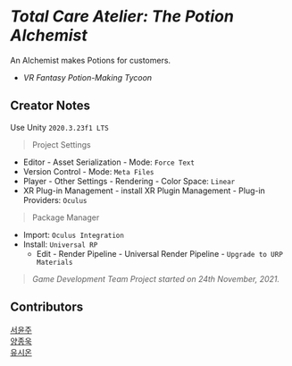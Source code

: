 # *Total Care Atelier: The Potion Alchemist*
An Alchemist makes Potions for customers.

- *VR Fantasy Potion-Making Tycoon*
 
 
## Creator Notes
Use Unity `2020.3.23f1 LTS`

>Project Settings
- Editor - Asset Serialization - Mode: `Force Text`
- Version Control - Mode: `Meta Files`
- Player - Other Settings - Rendering - Color Space: `Linear`
- XR Plug-in Management - install XR Plugin Management - Plug-in Providers: `Oculus`

>Package Manager
- Import: `Oculus Integration`
- Install: `Universal RP`
  - Edit - Render Pipeline - Universal Render Pipeline - `Upgrade to URP Materials`

>*Game Development Team Project started on 24th November, 2021.*


## Contributors
[서윤주](https://github.com/peewoong)
<br>[양종욱](https://github.com/jongha10)
<br>[유시온](https://github.com/BigBear621)
